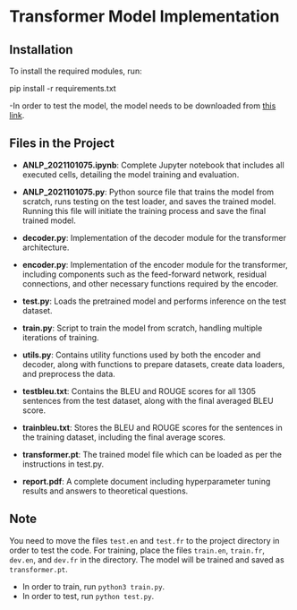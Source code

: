 # Transformer Model Implementation

## Installation

To install the required modules, run:

pip install -r requirements.txt

-In order to test the model, the model needs to be downloaded from [this link](https://drive.google.com/drive/folders/1uRdlSqOGf0mOK81_-JXHuFAXXquAj5Cq?usp=sharing).

## Files in the Project

- **ANLP_2021101075.ipynb**: Complete Jupyter notebook that includes all executed cells, detailing the model training and evaluation.

- **ANLP_2021101075.py**: Python source file that trains the model from scratch, runs testing on the test loader, and saves the trained model. Running this file will initiate the training process and save the final trained model.

- **decoder.py**: Implementation of the decoder module for the transformer architecture.

- **encoder.py**: Implementation of the encoder module for the transformer, including components such as the feed-forward network, residual connections, and other necessary functions required by the encoder.

- **test.py**: Loads the pretrained model and performs inference on the test dataset.

- **train.py**: Script to train the model from scratch, handling multiple iterations of training.

- **utils.py**: Contains utility functions used by both the encoder and decoder, along with functions to prepare datasets, create data loaders, and preprocess the data.

- **testbleu.txt**: Contains the BLEU and ROUGE scores for all 1305 sentences from the test dataset, along with the final averaged BLEU score.

- **trainbleu.txt**: Stores the BLEU and ROUGE scores for the sentences in the training dataset, including the final average scores.

- **transformer.pt**: The trained model file which can be loaded as per the instructions in test.py.

- **report.pdf**: A complete document including hyperparameter tuning results and answers to theoretical questions.

## Note

You need to move the files `test.en` and `test.fr` to the project directory in order to test the code. For training, place the files `train.en`, `train.fr`, `dev.en`, and `dev.fr` in the directory. The model will be trained and saved as `transformer.pt`.

- In order to train, run `python3 train.py`.
- In order to test, run `python test.py`.
